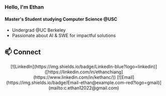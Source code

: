 ### Hello, I'm Ethan

#### Master's Student studying Computer Science @USC

- Undergrad @UC Berkeley
- Passionate about AI & SWE for impactful solutions

## 📫 Connect
<div align="center">
[![LinkedIn](https://img.shields.io/badge/LinkedIn-blue?logo=linkedin)]([https://linkedin.com/in/ethanchiang](https://www.linkedin.com/in/kethanc/))
[![Email](https://img.shields.io/badge/Email-ethan@example.com-red?logo=gmail)](mailto:c.ethan12022@gmail.com)
</div>
